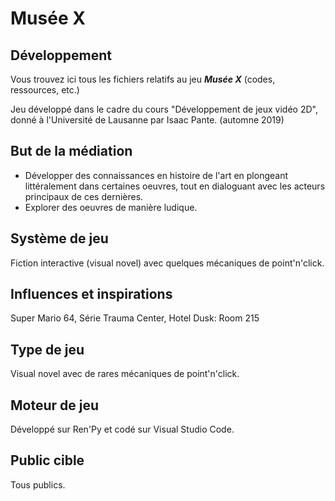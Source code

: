 # Musée X

## Développement

Vous trouvez ici tous les fichiers relatifs au jeu ***Musée X*** (codes, ressources, etc.)

Jeu développé dans le cadre du cours "Développement de jeux vidéo 2D", donné à l'Université de Lausanne par Isaac Pante.
(automne 2019)

## But de la médiation
- Développer des connaissances en histoire de l'art en plongeant littéralement dans certaines oeuvres, tout en dialoguant avec les acteurs principaux de ces dernières.
- Explorer des oeuvres de manière ludique.

## Système de jeu
Fiction interactive (visual novel) avec quelques mécaniques de point'n'click.

## Influences et inspirations
Super Mario 64, Série Trauma Center, Hotel Dusk: Room 215

## Type de jeu
Visual novel avec de rares mécaniques de point'n'click.
## Moteur de jeu
Développé sur Ren'Py et codé sur Visual Studio Code.

## Public cible
Tous publics.
